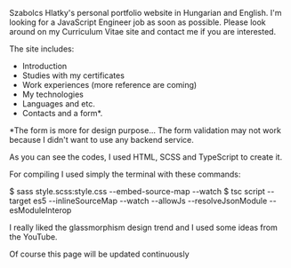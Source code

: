 Szabolcs Hlatky's personal portfolio website in Hungarian and English.
I'm looking for a JavaScript Engineer job as soon as possible.
Please look around on my Curriculum Vitae site and contact me if you are interested.

The site includes:

- Introduction
- Studies with my certificates
- Work experiences (more reference are coming)
- My technologies
- Languages and etc.
- Contacts and a form*.

*The form is more for design purpose... The form validation may not work because I didn't want to use any backend service.

As you can see the codes, I used HTML, SCSS and TypeScript to create it.

For compiling I used simply the terminal with these commands:

$ sass style.scss:style.css --embed-source-map --watch
$ tsc script --target es5 --inlineSourceMap --watch --allowJs --resolveJsonModule --esModuleInterop

I really liked the glassmorphism design trend and I used some ideas from the YouTube.

Of course this page will be updated continuously